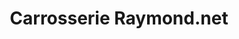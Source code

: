 ---
title: "Carrosserie Raymond.net"
url: /richelieu/carrosserie-raymond-net/
shop: Autowerkstatt
---
